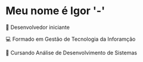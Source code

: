 <h1> Meu nome é Igor '-' </h1>

<p> 🎯 Desenvolvedor iniciante </p> 
<p> 💻 Formado em Gestão de Tecnologia da Inforamção </p>
<p> 🌱 Cursando Análise de Desenvolvimento de Sistemas </p>
